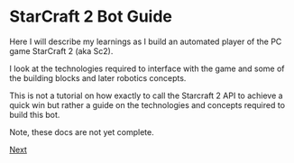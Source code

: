 # StarCraft 2 Bot Guide
Here I will describe my learnings as I build an automated player of the PC game StarCraft 2 (aka Sc2).

I look at the technologies required to interface with the game and some of the building blocks and later robotics concepts.

This is not a tutorial on how exactly to call the Starcraft 2 API to achieve a quick win but rather a guide on the technologies and concepts required to build this bot.

Note, these docs are not yet complete.

[Next](/websockets.md)
